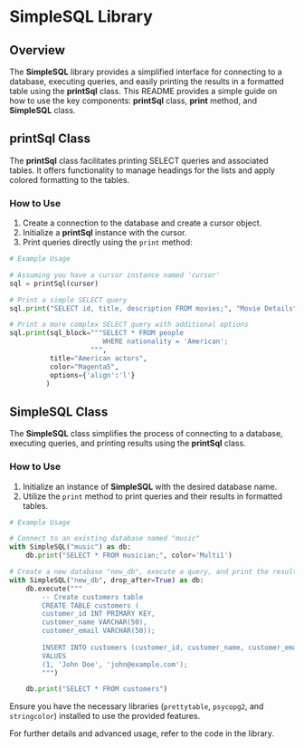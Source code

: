 # SimpleSQL Library

## Overview
The **SimpleSQL** library provides a simplified interface for connecting to a database, executing queries, and easily printing the results in a formatted table using the **printSql** class. This README provides a simple guide on how to use the key components: **printSql** class, **print** method, and **SimpleSQL** class.

## printSql Class

The **printSql** class facilitates printing SELECT queries and associated tables. It offers functionality to manage headings for the lists and apply colored formatting to the tables.

### How to Use

1. Create a connection to the database and create a cursor object.
2. Initialize a **printSql** instance with the cursor.
3. Print queries directly using the `print` method:

```python
# Example Usage

# Assuming you have a cursor instance named 'cursor'
sql = printSql(cursor)

# Print a simple SELECT query
sql.print("SELECT id, title, description FROM movies;", "Movie Details", color="blue")

# Print a more complex SELECT query with additional options
sql.print(sql_block="""SELECT * FROM people
                       WHERE nationality = 'American';
                    """,
          title="American actors",
          color="Magenta5",
          options={'align':'l'}
         )
```

## SimpleSQL Class

The **SimpleSQL** class simplifies the process of connecting to a database, executing queries, and printing results using the **printSql** class.

### How to Use

1. Initialize an instance of **SimpleSQL** with the desired database name.
2. Utilize the `print` method to print queries and their results in formatted tables.

```python
# Example Usage

# Connect to an existing database named "music"
with SimpleSQL("music") as db:
    db.print("SELECT * FROM musician;", color='Multi1')

# Create a new database "new_db", execute a query, and print the results
with SimpleSQL("new_db", drop_after=True) as db:
    db.execute("""
        -- Create customers table
        CREATE TABLE customers (
        customer_id INT PRIMARY KEY,
        customer_name VARCHAR(50),
        customer_email VARCHAR(50));
                   
        INSERT INTO customers (customer_id, customer_name, customer_email)
        VALUES 
        (1, 'John Doe', 'john@example.com');
        """)

    db.print("SELECT * FROM customers")
```

Ensure you have the necessary libraries (`prettytable`, `psycopg2`, and `stringcolor`) installed to use the provided features.

For further details and advanced usage, refer to the code in the library.